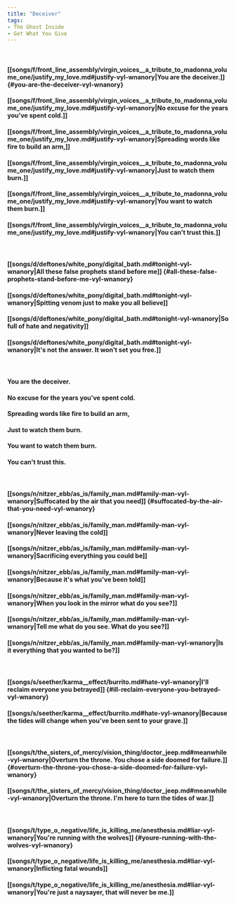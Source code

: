 ```yaml
---
title: "Deceiver"
tags:
- The Ghost Inside
- Get What You Give
---
```

&nbsp;
#### [[songs/f/front_line_assembly/virgin_voices__a_tribute_to_madonna_volume_one/justify_my_love.md#justify-vyl-wnanory|You are the deceiver.]] {#you-are-the-deceiver-vyl-wnanory}
#### [[songs/f/front_line_assembly/virgin_voices__a_tribute_to_madonna_volume_one/justify_my_love.md#justify-vyl-wnanory|No excuse for the years you've spent cold.]]
#### [[songs/f/front_line_assembly/virgin_voices__a_tribute_to_madonna_volume_one/justify_my_love.md#justify-vyl-wnanory|Spreading words like fire to build an arm,]]
#### [[songs/f/front_line_assembly/virgin_voices__a_tribute_to_madonna_volume_one/justify_my_love.md#justify-vyl-wnanory|Just to watch them burn.]]
#### [[songs/f/front_line_assembly/virgin_voices__a_tribute_to_madonna_volume_one/justify_my_love.md#justify-vyl-wnanory|You want to watch them burn.]]
#### [[songs/f/front_line_assembly/virgin_voices__a_tribute_to_madonna_volume_one/justify_my_love.md#justify-vyl-wnanory|You can't trust this.]]
&nbsp;
#### [[songs/d/deftones/white_pony/digital_bath.md#tonight-vyl-wnanory|All these false prophets stand before me]] {#all-these-false-prophets-stand-before-me-vyl-wnanory}
#### [[songs/d/deftones/white_pony/digital_bath.md#tonight-vyl-wnanory|Spitting venom just to make you all believe]]
#### [[songs/d/deftones/white_pony/digital_bath.md#tonight-vyl-wnanory|So full of hate and negativity]]
#### [[songs/d/deftones/white_pony/digital_bath.md#tonight-vyl-wnanory|It's not the answer. It won't set you free.]]
&nbsp;
#### You are the deceiver.
#### No excuse for the years you've spent cold.
#### Spreading words like fire to build an arm,
#### Just to watch them burn.
#### You want to watch them burn.
#### You can't trust this.
&nbsp;
#### [[songs/n/nitzer_ebb/as_is/family_man.md#family-man-vyl-wnanory|Suffocated by the air that you need]] {#suffocated-by-the-air-that-you-need-vyl-wnanory}
#### [[songs/n/nitzer_ebb/as_is/family_man.md#family-man-vyl-wnanory|Never leaving the cold]]
#### [[songs/n/nitzer_ebb/as_is/family_man.md#family-man-vyl-wnanory|Sacrificing everything you could be]]
#### [[songs/n/nitzer_ebb/as_is/family_man.md#family-man-vyl-wnanory|Because it's what you've been told]]
#### [[songs/n/nitzer_ebb/as_is/family_man.md#family-man-vyl-wnanory|When you look in the mirror what do you see?]]
#### [[songs/n/nitzer_ebb/as_is/family_man.md#family-man-vyl-wnanory|Tell me what do you see. What do you see?]]
#### [[songs/n/nitzer_ebb/as_is/family_man.md#family-man-vyl-wnanory|Is it everything that you wanted to be?]]
&nbsp;
#### [[songs/s/seether/karma__effect/burrito.md#hate-vyl-wnanory|I'll reclaim everyone you betrayed]] {#ill-reclaim-everyone-you-betrayed-vyl-wnanory}
#### [[songs/s/seether/karma__effect/burrito.md#hate-vyl-wnanory|Because the tides will change when you've been sent to your grave.]]
&nbsp;
#### [[songs/t/the_sisters_of_mercy/vision_thing/doctor_jeep.md#meanwhile-vyl-wnanory|Overturn the throne. You chose a side doomed for failure.]] {#overturn-the-throne-you-chose-a-side-doomed-for-failure-vyl-wnanory}
#### [[songs/t/the_sisters_of_mercy/vision_thing/doctor_jeep.md#meanwhile-vyl-wnanory|Overturn the throne. I'm here to turn the tides of war.]]
&nbsp;
#### [[songs/t/type_o_negative/life_is_killing_me/anesthesia.md#liar-vyl-wnanory|You're running with the wolves]] {#youre-running-with-the-wolves-vyl-wnanory}
#### [[songs/t/type_o_negative/life_is_killing_me/anesthesia.md#liar-vyl-wnanory|Inflicting fatal wounds]]
#### [[songs/t/type_o_negative/life_is_killing_me/anesthesia.md#liar-vyl-wnanory|You're just a naysayer, that will never be me.]]
